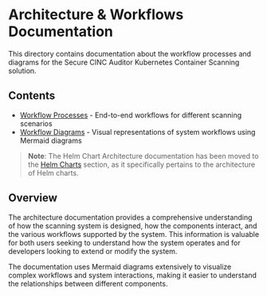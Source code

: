 # Architecture & Workflows Documentation

This directory contains documentation about the workflow processes and diagrams for the Secure CINC Auditor Kubernetes Container Scanning solution.

## Contents

- [Workflow Processes](workflows.md) - End-to-end workflows for different scanning scenarios
- [Workflow Diagrams](diagrams.md) - Visual representations of system workflows using Mermaid diagrams

> **Note**: The Helm Chart Architecture documentation has been moved to the [Helm Charts](/docs/helm-charts/architecture.md) section, as it specifically pertains to the architecture of Helm charts.

## Overview

The architecture documentation provides a comprehensive understanding of how the scanning system is designed, how the components interact, and the various workflows supported by the system. This information is valuable for both users seeking to understand how the system operates and for developers looking to extend or modify the system.

The documentation uses Mermaid diagrams extensively to visualize complex workflows and system interactions, making it easier to understand the relationships between different components.

